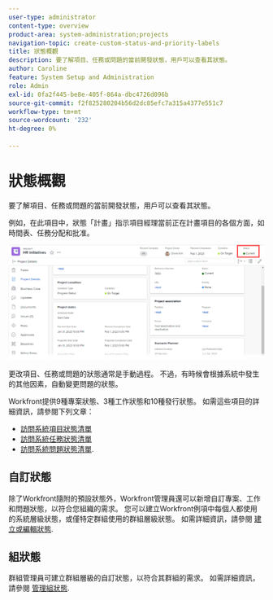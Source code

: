 ```yaml
---
user-type: administrator
content-type: overview
product-area: system-administration;projects
navigation-topic: create-custom-status-and-priority-labels
title: 狀態概觀
description: 要了解項目、任務或問題的當前開發狀態，用戶可以查看其狀態。
author: Caroline
feature: System Setup and Administration
role: Admin
exl-id: 0fa2f445-be8e-405f-864a-dbc4726d096b
source-git-commit: f2f825280204b56d2dc85efc7a315a4377e551c7
workflow-type: tm+mt
source-wordcount: '232'
ht-degree: 0%

---
```


# 狀態概觀

要了解項目、任務或問題的當前開發狀態，用戶可以查看其狀態。

例如，在此項目中，狀態「計畫」指示項目經理當前正在計畫項目的各個方面，如時間表、任務分配和批准。

![](assets/statuses-overview.png)

更改項目、任務或問題的狀態通常是手動過程。 不過，有時候會根據系統中發生的其他因素，自動變更問題的狀態。

Workfront提供9種專案狀態、3種工作狀態和10種發行狀態。 如需這些項目的詳細資訊，請參閱下列文章：

* [訪問系統項目狀態清單](../../../administration-and-setup/customize-workfront/creating-custom-status-and-priority-labels/project-statuses.md)
* [訪問系統任務狀態清單](../../../administration-and-setup/customize-workfront/creating-custom-status-and-priority-labels/task-statuses.md)
* [訪問系統問題狀態清單](../../../administration-and-setup/customize-workfront/creating-custom-status-and-priority-labels/issue-statuses.md).

## 自訂狀態

除了Workfront隨附的預設狀態外，Workfront管理員還可以新增自訂專案、工作和問題狀態，以符合您組織的需求。 您可以建立Workfront例項中每個人都使用的系統層級狀態，或僅特定群組使用的群組層級狀態。 如需詳細資訊，請參閱 [建立或編輯狀態](../../../administration-and-setup/customize-workfront/creating-custom-status-and-priority-labels/create-or-edit-a-status.md).

## 組狀態

群組管理員可建立群組層級的自訂狀態，以符合其群組的需求。 如需詳細資訊，請參閱 [管理組狀態](../../../administration-and-setup/manage-groups/manage-group-statuses/manage-group-statuses.md).
